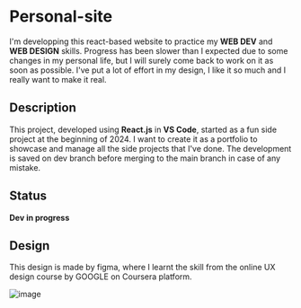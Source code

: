 # Personal-site
I'm developping this react-based website to practice my **WEB DEV** and **WEB DESIGN** skills.  Progress has been slower than I expected due to some changes in my personal life, but I will surely come back to work on it as soon as possible.  I've put a lot of effort in my design, I like it so much and I really want to make it real.

## Description
This project, developed using **React.js** in **VS Code**, started as a fun side project at the beginning of 2024. I want to create it as a portfolio to showcase and manage all the side projects that I've done. The development is saved on dev branch before merging to the main branch in case of any mistake.

## Status
**Dev in progress**

## Design
This design is made by figma, where I learnt the skill from the online UX design course by GOOGLE on Coursera platform.

![image](/portfolio_design-1.png)
